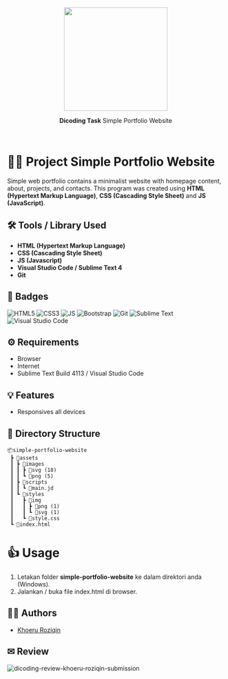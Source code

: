 <br/>
<div align="center">  
  <p><img src="https://raw.githubusercontent.com/roziqinkhoeru/simple-portfolio-website/main/assets/images/logo-foot-khoeru%201.png" width=240/></p>
  <p><strong>Dicoding Task</strong> Simple Portfolio Website</p>
</div>
<br/>

# 👨‍💻 Project Simple Portfolio Website

Simple web portfolio contains a minimalist website with homepage content, about, projects, and contacts.
This program was created using **HTML (Hypertext Markup Language)**, **CSS (Cascading Style Sheet)** and **JS (JavaScript)**.

## 🛠 Tools / Library Used

- **HTML (Hypertext Markup Language)**
- **CSS (Cascading Style Sheet)**
- **JS (Javascript)**
- **Visual Studio Code / Sublime Text 4**
- **Git**

## 📛 Badges

![HTML5](https://img.shields.io/badge/HTML5-E34F26?style=for-the-badge&logo=html5&logoColor=white)
![CSS3](https://img.shields.io/badge/CSS3-1572B6?style=for-the-badge&logo=css3&logoColor=white)
![JS](https://img.shields.io/badge/JavaScript-F7DF1E?style=for-the-badge&logo=javascript&logoColor=black)
![Bootstrap](https://img.shields.io/badge/Bootstrap-563D7C?style=for-the-badge&logo=bootstrap&logoColor=white)
![Git](https://img.shields.io/badge/git-%23F05033.svg?style=for-the-badge&logo=git&logoColor=white)
![Sublime Text](https://img.shields.io/badge/sublime_text-%23575757.svg?style=for-the-badge&logo=sublime-text&logoColor=important)
![Visual Studio Code](https://img.shields.io/badge/Visual%20Studio%20Code-0078d7.svg?style=for-the-badge&logo=visual-studio-code&logoColor=white)

## ⚙ Requirements

- Browser
- Internet
- Sublime Text Build 4113 / Visual Studio Code

## 💡 Features

- Responsives all devices

## 📂 Directory Structure

```
📦simple-portfolio-website
 ┣ 📂assets
 ┃ ┣ 📂images
 ┃ ┃ ┣ 📜svg (18)
 ┃ ┃ ┗ 📜png (5)
 ┃ ┣ 📂scripts
 ┃ ┃ ┗ 📜main.jd
 ┃ ┗ 📂styles
 ┃   ┣ 📂img
 ┃   ┃ ┣ 📜png (1)
 ┃   ┃ ┗ 📜svg (1)
 ┃   ┗ 📜style.css
 ┗ 📜index.html
```

# 👍 Usage

1. Letakan folder **simple-portfolio-website** ke dalam direktori anda (Windows).
2. Jalankan / buka file index.html di browser.

## 👱‍♂️ Authors

- [Khoeru Roziqin](https://github.com/roziqinkhoeru)

## ✉ Review

![dicoding-review-khoeru-roziqin-submission](https://raw.githubusercontent.com/roziqinkhoeru/simple-portfolio-website/main/review.png)
